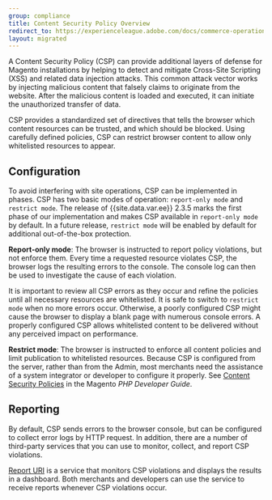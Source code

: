 ```yaml
---
group: compliance
title: Content Security Policy Overview
redirect_to: https://experienceleague.adobe.com/docs/commerce-operations/security-and-compliance/content-security-policy.html
layout: migrated
---
```


A Content Security Policy (CSP) can provide additional layers of defense for Magento installations by helping to detect and mitigate Cross-Site Scripting (XSS) and related data injection attacks. This common attack vector works by injecting malicious content that falsely claims to originate from the website. After the malicious content is loaded and executed, it can initiate the unauthorized transfer of data.

CSP provides a standardized set of directives that tells the browser which content resources can be trusted, and which should be blocked. Using carefully defined policies, CSP can restrict browser content to allow only whitelisted resources to appear.

## Configuration

To avoid interfering with site operations, CSP can be implemented in phases. CSP has two basic modes of operation: `report-only mode` and `restrict mode`. The release of {{site.data.var.ee}} 2.3.5 marks the first phase of our implementation and makes CSP available in `report-only mode` by default. In a future release, `restrict mode` will be enabled by default for additional out-of-the-box protection.

**Report-only mode**: The browser is instructed to report policy violations, but not enforce them. Every time a requested resource violates CSP, the browser logs the resulting errors to the console. The console log can then be used to investigate the cause of each violation.

It is important to review all CSP errors as they occur and refine the policies until all necessary resources are whitelisted. It is safe to switch to `restrict mode` when no more errors occur. Otherwise, a poorly configured CSP might cause the browser to display a blank page with numerous console errors. A properly configured CSP allows whitelisted content to be delivered without any perceived impact on performance.

**Restrict mode**: The browser is instructed to enforce all content policies and limit publication to whitelisted resources. Because CSP is configured from the server, rather than from the Admin, most merchants need the assistance of a system integrator or developer to configure it properly. See [Content Security Policies][] in the Magento _PHP Developer Guide_.

## Reporting

By default, CSP sends errors to the browser console, but can be configured to collect error logs by HTTP request. In addition, there are a number of third-party services that you can use to monitor, collect, and report CSP violations.

[Report URI][] is a service that monitors CSP violations and displays the results in a dashboard. Both merchants and developers can use the service to receive reports whenever CSP violations occur.

[Content Security Policies]: {{site.baseurl}}/guides/v2.3/extension-dev-guide/security/content-security-policies.html
[Report URI]: https://report-uri.io/